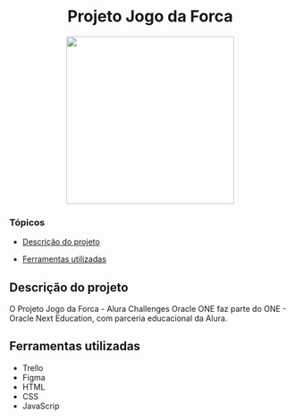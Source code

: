 <h1 align="center"> Projeto Jogo da Forca </h1>
<p align="center" >
     <img width="300" heigth="200" src="https://user-images.githubusercontent.com/101413385/190004642-cba5ba2b-281e-47cf-96a7-d4b782382a90.png">
</p>


### Tópicos 

- [Descrição do projeto](#descrição-do-projeto)

- [Ferramentas utilizadas](#ferramentas-utilizadas)

###

## Descrição do projeto
O Projeto Jogo da Forca - Alura Challenges Oracle ONE  faz parte do ONE - Oracle Next Education, com parceria educacional da Alura.

###

## Ferramentas utilizadas
- Trello
- Figma 
- HTML
- CSS 
- JavaScrip 
